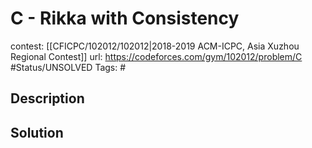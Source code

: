 # C - Rikka with Consistency

contest: [[CFICPC/102012/102012|2018-2019 ACM-ICPC, Asia Xuzhou Regional Contest]]
url: https://codeforces.com/gym/102012/problem/C
#Status/UNSOLVED
Tags: #

## Description

## Solution

